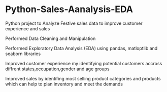 # Python-Sales-Aanalysis-EDA

Python project to Analyze Festive sales data to improve customer experience and sales

Performed Data Cleaning and Manipulation

Performed Exploratory Data Analysis (EDA) using  pandas, matloptlib and seaborn libraries

Improved customer experience my identifying potential customers accross diffrent states,occupation,gender and age groups

Improved sales by identifing most selling product categories and products which can help to plan inventory and meet the demands
